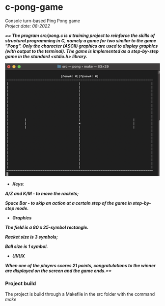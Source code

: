 # c-pong-game

Console turn-based Ping Pong game  
*Project date: 08-2022*

***== The program src/pong.c is a training project to reinforce the skills of structural programming in C, namely a game for two 
similar to the game "Pong". Only the character (ASCII) graphics are used to display 
graphics (with output to the terminal). The game is implemented as a step-by-step game in the standard <stdio.h> library.***

![game](screenshots/game.png)

* ***Keys***:

***A/Z and K/M - to move the rackets;***

***Space Bar - to skip an action at a certain step of the game in step-by-step mode.***

* ***Graphics***

***The field is a 80 x 25-symbol rectangle.*** 

***Racket size is 3 symbols;*** 

***Ball size is 1 symbol.***

* ***UI/UX***

***When one of the players scores 21 points, congratulations to the winner are displayed on the screen and the game ends.==***

### Project build

The project is build through a Makefile in the src folder with the command *make*
